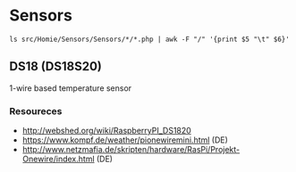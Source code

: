 # Sensors

```
ls src/Homie/Sensors/Sensors/*/*.php | awk -F "/" '{print $5 "\t" $6}'
```

## DS18 (DS18S20)
1-wire based temperature sensor
### Resoureces
- http://webshed.org/wiki/RaspberryPI_DS1820
- https://www.kompf.de/weather/pionewiremini.html (DE)
- http://www.netzmafia.de/skripten/hardware/RasPi/Projekt-Onewire/index.html (DE)

